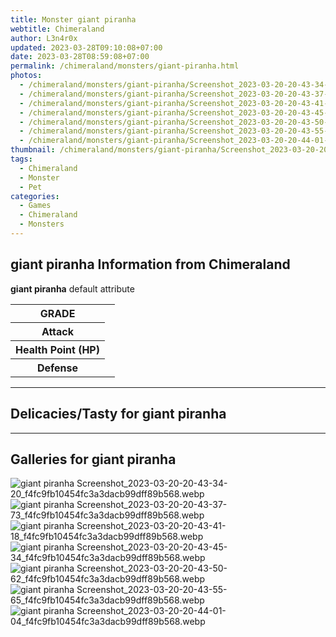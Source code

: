 ```yaml
---
title: Monster giant piranha
webtitle: Chimeraland
author: L3n4r0x
updated: 2023-03-28T09:10:08+07:00
date: 2023-03-28T08:59:08+07:00
permalink: /chimeraland/monsters/giant-piranha.html
photos:
  - /chimeraland/monsters/giant-piranha/Screenshot_2023-03-20-20-43-34-20_f4fc9fb10454fc3a3dacb99dff89b568.webp
  - /chimeraland/monsters/giant-piranha/Screenshot_2023-03-20-20-43-37-73_f4fc9fb10454fc3a3dacb99dff89b568.webp
  - /chimeraland/monsters/giant-piranha/Screenshot_2023-03-20-20-43-41-18_f4fc9fb10454fc3a3dacb99dff89b568.webp
  - /chimeraland/monsters/giant-piranha/Screenshot_2023-03-20-20-43-45-34_f4fc9fb10454fc3a3dacb99dff89b568.webp
  - /chimeraland/monsters/giant-piranha/Screenshot_2023-03-20-20-43-50-62_f4fc9fb10454fc3a3dacb99dff89b568.webp
  - /chimeraland/monsters/giant-piranha/Screenshot_2023-03-20-20-43-55-65_f4fc9fb10454fc3a3dacb99dff89b568.webp
  - /chimeraland/monsters/giant-piranha/Screenshot_2023-03-20-20-44-01-04_f4fc9fb10454fc3a3dacb99dff89b568.webp
thumbnail: /chimeraland/monsters/giant-piranha/Screenshot_2023-03-20-20-43-34-20_f4fc9fb10454fc3a3dacb99dff89b568.webp
tags:
  - Chimeraland
  - Monster
  - Pet
categories:
  - Games
  - Chimeraland
  - Monsters
---
```


<section id="bootstrap-wrapper"><link rel="stylesheet" href="https://rawcdn.githack.com/dimaslanjaka/Web-Manajemen/0c3b5aa1813bd4abcd2c11bf3e37928b15c28664/css/bootstrap-5-3-0-alpha3-wrapper.css"/><h2 id="attribute">giant piranha Information from Chimeraland</h2><p><b>giant piranha</b> default attribute <table><tr><th>GRADE</th><td></td></tr><tr><th>Attack</th><td></td></tr><tr><th>Health Point (HP)</th><td></td></tr><tr><th>Defense</th><td></td></tr></table></p><hr/><h2 id="delicacies">Delicacies/Tasty for giant piranha</h2><div class="text-white bg-dark"></div><hr/><div id="gallery"><h2>Galleries for giant piranha</h2><div class="row"><div class="col-lg-6 col-12"><img src="/chimeraland/monsters/giant-piranha/Screenshot_2023-03-20-20-43-34-20_f4fc9fb10454fc3a3dacb99dff89b568.webp" alt="giant piranha Screenshot_2023-03-20-20-43-34-20_f4fc9fb10454fc3a3dacb99dff89b568.webp"/></div><div class="col-lg-6 col-12"><img src="/chimeraland/monsters/giant-piranha/Screenshot_2023-03-20-20-43-37-73_f4fc9fb10454fc3a3dacb99dff89b568.webp" alt="giant piranha Screenshot_2023-03-20-20-43-37-73_f4fc9fb10454fc3a3dacb99dff89b568.webp"/></div><div class="col-lg-6 col-12"><img src="/chimeraland/monsters/giant-piranha/Screenshot_2023-03-20-20-43-41-18_f4fc9fb10454fc3a3dacb99dff89b568.webp" alt="giant piranha Screenshot_2023-03-20-20-43-41-18_f4fc9fb10454fc3a3dacb99dff89b568.webp"/></div><div class="col-lg-6 col-12"><img src="/chimeraland/monsters/giant-piranha/Screenshot_2023-03-20-20-43-45-34_f4fc9fb10454fc3a3dacb99dff89b568.webp" alt="giant piranha Screenshot_2023-03-20-20-43-45-34_f4fc9fb10454fc3a3dacb99dff89b568.webp"/></div><div class="col-lg-6 col-12"><img src="/chimeraland/monsters/giant-piranha/Screenshot_2023-03-20-20-43-50-62_f4fc9fb10454fc3a3dacb99dff89b568.webp" alt="giant piranha Screenshot_2023-03-20-20-43-50-62_f4fc9fb10454fc3a3dacb99dff89b568.webp"/></div><div class="col-lg-6 col-12"><img src="/chimeraland/monsters/giant-piranha/Screenshot_2023-03-20-20-43-55-65_f4fc9fb10454fc3a3dacb99dff89b568.webp" alt="giant piranha Screenshot_2023-03-20-20-43-55-65_f4fc9fb10454fc3a3dacb99dff89b568.webp"/></div><div class="col-lg-6 col-12"><img src="/chimeraland/monsters/giant-piranha/Screenshot_2023-03-20-20-44-01-04_f4fc9fb10454fc3a3dacb99dff89b568.webp" alt="giant piranha Screenshot_2023-03-20-20-44-01-04_f4fc9fb10454fc3a3dacb99dff89b568.webp"/></div></div></div></section>